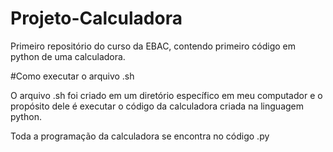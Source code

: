 # Projeto-Calculadora
Primeiro repositório do curso da EBAC, contendo primeiro código em python de uma calculadora.

#Como executar o arquivo .sh

O arquivo .sh foi criado em um diretório específico em meu computador e o propósito dele é executar
o código da calculadora criada na linguagem python.

Toda a programação da calculadora se encontra no código .py


